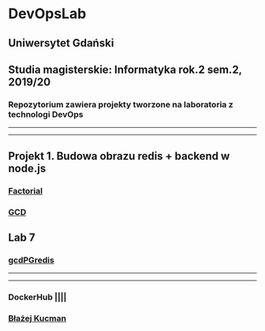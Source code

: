 # DevOpsLab
## Uniwersytet Gdański
## Studia magisterskie: Informatyka rok.2 sem.2, 2019/20
### Repozytorium zawiera projekty tworzone na laboratoria z technologi DevOps
 ___
 ---
## Projekt 1. Budowa obrazu redis + backend w node.js
### [Factorial](https://github.com/kucmeno/DevOpsLab/tree/master/factorial)
### [GCD](https://github.com/kucmeno/DevOpsLab/tree/master/gcd)
## Lab 7
### [gcdPGredis](https://github.com/kucmeno/DevOpsLab/tree/master/gcdPGredisApp)
 
 ___
 ---
### DockerHub [||||](https://hub.docker.com/u/kucmeno)
### [Błażej Kucman](https://github.com/kucmeno)
